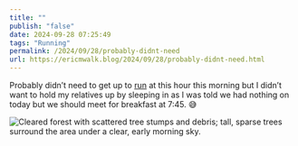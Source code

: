 ```yaml
---
title: ""
publish: "false"
date: 2024-09-28 07:25:49
tags: "Running"
permalink: /2024/09/28/probably-didnt-need
url: https://ericmwalk.blog/2024/09/28/probably-didnt-need.html
---
```


Probably didn’t need to get up to [run](https://strava.com/activities/12522970322) at this hour this morning but I didn’t want to hold my relatives up by sleeping in as I was told we had nothing on today but we should meet for breakfast at 7:45. 😅

![Cleared forest with scattered tree stumps and debris; tall, sparse trees surround the area under a clear, early morning sky.](https://ericmwalk.blog/uploads/2024/cdda873c92.jpeg)